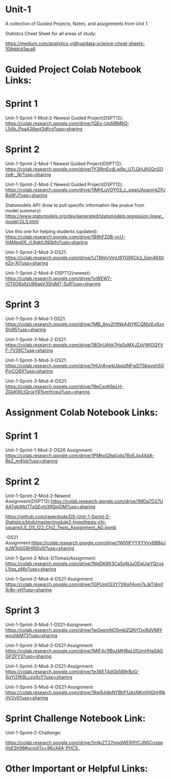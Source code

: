 # Unit-1
A collection of Guided Projects, Notes, and assignments from Unit 1.

Statistcs Cheet Sheet for all areas of study:

https://medium.com/analytics-vidhya/data-science-cheat-sheets-109ddcb1aca8

# Guided Project Colab Notebook Links:

# Sprint 1
Unit-1-Sprint-1-Mod-2-Newest Guided Project(DSPT12):
https://colab.research.google.com/drive/1QEo-Up6iBM6Q-L54b_PpaA36evt3dfcg?usp=sharing

# Sprint 2

Unit-1-Sprint-2-Mod-1 Newest Guided Project(DSPT12):
https://colab.research.google.com/drive/1Y3RtnEcdLw8p_U7LQHJASQnSOzpK-_Nr?usp=sharing

Unit-1-Sprint-2-Mod-2 Newest Guided Project(DSPT12):
https://colab.research.google.com/drive/1lMHLuVDY03_c_pwpUAoanrrkZPJBq9FJ?usp=sharing

Statsmodels API: (how to pull specific information like pvalue from model.summary)
https://www.statsmodels.org/dev/generated/statsmodels.regression.linear_model.OLS.html

Use this one for helping students (updated):
https://colab.research.google.com/drive/1B9hFZ0B-vcU-H4Meq0X_rL9gktUNSbfn?usp=sharing

Unit-1-Sprint-2-Mod-3-DS21: https://colab.research.google.com/drive/1JTMslyVmU8YG9XCk3_Gqn46XtieZn-Xi?usp=sharing

Unit-1-Sprint-2-Mod-4-DSPT12(newest): https://colab.research.google.com/drive/1vWEW7-r0T0O6sIlzU86aeV3SIgM7-SuR?usp=sharing

# Sprint 3

Unit-1-Sprint-3-Mod-1-DS21: https://colab.research.google.com/drive/1MB_Any2t1tNkA4tYKCQMziEx6zoSlv95?usp=sharing

Unit-1-Sprint-3-Mod-2-DS21: https://colab.research.google.com/drive/18OIrUAhk7Hs0xMXJZsVWIOQYVF-7V39C?usp=sharing

Unit-1-Sprint-3-Mod-3-DS21: https://colab.research.google.com/drive/1HUn8ywkUbopINFwD7Sbgvoh5GPvjCO6X?usp=sharing

Unit-1-Sprint-3-Mod-4-DS21: https://colab.research.google.com/drive/19eCxoK6pLH-ZGkKWLtQcwYR1lvmYcquj?usp=sharing


# Assignment Colab Notebook Links:

# Sprint 1

Unit-1-Sprint-1-Mod-2-DS26 Assignment: https://colab.research.google.com/drive/1PMhoQ9aIUdq7BxEJjx4XdA-ReZ_m4Ixb?usp=sharing

# Sprint 2

Unit-1-Sprint-2-Mod-2-Newest Assignment(DSPT12):https://colab.research.google.com/drive/1MDa7D27UAATgkWbIT7sQEvhl3lfQpjDM?usp=sharing

https://github.com/ragerdude/DS-Unit-1-Sprint-2-Statistics/blob/master/module2-hypothesis-chi-square/LS_DS_122_Chi2_Tests_Assignment_AG.ipynb

-DS21 Assignment:https://colab.research.google.com/drive/1Wl0IFYYXYVxy6BBqJeJW1hGG9HIRSyI0?usp=sharing

Unit-1-Sprint-2-Mod-3(Tomas)Assignment: https://colab.research.google.com/drive/1NgDK6K3CaSoNJuODaUwYQcvsLYqq_pMo?usp=sharing

Unit-1-Sprint-2-Mod-4-DS21-Assignment: https://colab.research.google.com/drive/1GPUm0S3Y7XKqFAom7sJkTl4m1Xr8v-vH?usp=sharing


# Sprint 3

Unit-1-Sprint-3-Mod-1-DS21-Assignment: https://colab.research.google.com/drive/1wGeemNO5mklZQNYOxjRdVMlYwxuhbM73?usp=sharing

Unit-1-Sprint-3-Mod-2-DS21-Assignment: https://colab.research.google.com/drive/1MiF4c1fBxzMHBpLtI1UmHHaSAGGPZPY3?usp=sharing

Unit-1-Sprint-3-Mod-3-DS21-Assignment: https://colab.research.google.com/drive/1e36ET4dGb5B9rBzG-XqYj2fKBLczqXcY?usp=sharing

Unit-1-Sprint-3-Mod-4-DS21-Assignment: https://colab.research.google.com/drive/1Rw9JjdpNYBhFfJ4xNKnVHGhHRkrIV2y0?usp=sharing






# Sprint Challenge Notebook Link:
Unit-1-Sprint-2-Challenge:

https://colab.research.google.com/drive/1mIkj2T27mpdWER9YCJN5CnxbpHxESh98#scrollTo=9KvX4A-PHC5_



# Other Important or Helpful Links:
